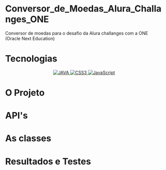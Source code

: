 # Conversor_de_Moedas_Alura_Challanges_ONE
Conversor de moedas para o desafio da Alura challanges com a ONE (Oracle Next Education)

# Tecnologias

<p align="center">
  <a href="#">
    <img src="https://img.shields.io/badge/JAVA-E34F26?style=for-the-badge&logo=java5&logoColor=white" alt="JAVA">
  </a>
  <a href="#">
    <img src="https://img.shields.io/badge/CSS3-1572B6?style=for-the-badge&logo=css3&logoColor=white" alt="CSS3">
  </a>
  <a href="#">
    <img src="https://img.shields.io/badge/JavaScript-F7DF1E?style=for-the-badge&logo=javascript&logoColor=black" alt="JavaScript">
  </a>
</p>

# O Projeto

# API's

# As classes

# Resultados e Testes


